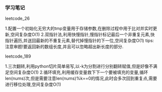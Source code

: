 ### 学习笔记
leetcode_26

1.配置一个初始化无穷大的tmp变量用于存储参数,在删除过程中用于比对并实时更新,空间复杂度O(1)
2.双指针法,利用快慢指针,慢指针标记最后一个非重复元素,快指针遍历,并送回最新的不重复元素,替代掉慢指针的下一位,空间复杂度O(1)
tips:注意审题!要返回新的数组长度,并且可以忽略超出新长度的部分.

leetcode_189

1.三次翻转,利用python切片简单易写,以-k为分割进行分别翻转赋值,但是好像不满足空间复杂度O(1)
2.循环填充,利用缓存变量救下下一个要被填充的变量,循环len(nums)次,但是需要注意len(nums)%k==0的情况,此时会多次回到重复点,需要进行移位处理,空间复杂度O(1)
